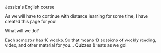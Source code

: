 Jessica's English course

As we will have to continue with distance learning for some time, I have created this page for you!

What will we do?

Each semester has 18 weeks. So that means 18 sessions of weekly reading, video, and other material for you... Quizzes & tests as we go!

